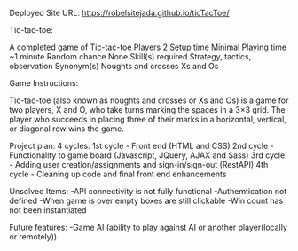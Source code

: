 Deployed Site URL: https://robelsitejada.github.io/ticTacToe/

Tic-tac-toe:

A completed game of Tic-tac-toe
Players	2
Setup time	Minimal
Playing time	~1 minute
Random chance	None
Skill(s) required	Strategy, tactics, observation
Synonym(s)	Noughts and crosses
Xs and Os

Game Instructions:

Tic-tac-toe (also known as noughts and crosses or Xs and Os) is a game for two players, X and O, who take turns marking the spaces in a 3×3 grid. The player who succeeds in placing three of their marks in a horizontal, vertical, or diagonal row wins the game.

Project plan: 4 cycles:
1st cycle - Front end (HTML and CSS)
2nd cycle - Functionality to game board (Javascript, JQuery, AJAX and Sass)
3rd cycle - Adding user creation/assignments and sign-in/sign-out (RestAPI)
4th cycle - Cleaning up code and final front end enhancements

Unsolved Items:
-API connectivity is not fully functional
-Authemtication not defined
-When game is over empty boxes are still clickable
-Win count has not been instantiated

Future features:
-Game AI (ability to play against AI or another player(locally or remotely))
